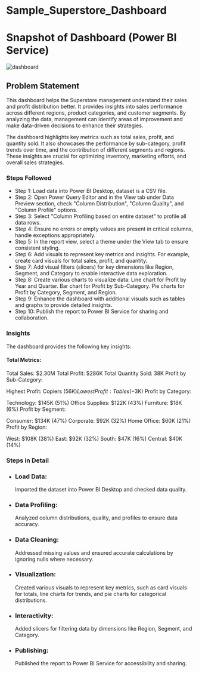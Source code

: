 

# Sample_Superstore_Dashboard

# Snapshot of Dashboard (Power BI Service)

![dashboard](https://github.com/user-attachments/assets/4b4b7d6d-703c-4f4d-b6d2-6ff53b2cfbc5)

## Problem Statement

This dashboard helps the Superstore management understand their sales and profit distribution better. It provides insights into sales performance across different regions, product categories, and customer segments. By analyzing the data, management can identify areas of improvement and make data-driven decisions to enhance their strategies.

The dashboard highlights key metrics such as total sales, profit, and quantity sold. It also showcases the performance by sub-category, profit trends over time, and the contribution of different segments and regions. These insights are crucial for optimizing inventory, marketing efforts, and overall sales strategies.

### Steps Followed
- Step 1: Load data into Power BI Desktop, dataset is a CSV file.
- Step 2: Open Power Query Editor and in the View tab under Data Preview section, check "Column Distribution", "Column Quality", and "Column Profile" options.
- Step 3: Select "Column Profiling based on entire dataset" to profile all data rows.
- Step 4: Ensure no errors or empty values are present in critical columns, handle exceptions appropriately.
- Step 5: In the report view, select a theme under the View tab to ensure consistent styling.
- Step 6: Add visuals to represent key metrics and insights. For example, create card visuals for total sales, profit, and quantity.
- Step 7: Add visual filters (slicers) for key dimensions like Region, Segment, and Category to enable interactive data exploration.
- Step 8: Create various charts to visualize data:
Line chart for Profit by Year and Quarter.
Bar chart for Profit by Sub-Category.
Pie charts for Profit by Category, Segment, and Region.
- Step 9: Enhance the dashboard with additional visuals such as tables and graphs to provide detailed insights.
- Step 10: Publish the report to Power BI Service for sharing and collaboration.

### Insights
The dashboard provides the following key insights:

#### Total Metrics:

Total Sales: $2.30M
Total Profit: $286K
Total Quantity Sold: 38K
Profit by Sub-Category:

Highest Profit: Copiers ($56K)
Lowest Profit: Tables (-$3K)
Profit by Category:

Technology: $145K (51%)
Office Supplies: $122K (43%)
Furniture: $18K (6%)
Profit by Segment:

Consumer: $134K (47%)
Corporate: $92K (32%)
Home Office: $60K (21%)
Profit by Region:

West: $108K (38%)
East: $92K (32%)
South: $47K (16%)
Central: $40K (14%)
### Steps in Detail

- ### Load Data: 
    Imported the dataset into Power BI Desktop and checked data quality.
- ### Data Profiling:
    Analyzed column distributions, quality, and profiles to ensure data accuracy.
- ### Data Cleaning:
    Addressed missing values and ensured accurate calculations by ignoring nulls where necessary.
- ### Visualization:
    Created various visuals to represent key metrics, such as card visuals for totals, line charts for trends, and pie charts for categorical distributions.
- ### Interactivity:
    Added slicers for filtering data by dimensions like Region, Segment, and Category.
- ### Publishing:
    Published the report to Power BI Service for accessibility and sharing.
